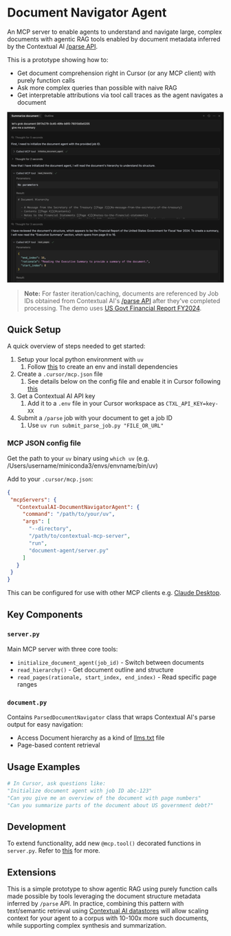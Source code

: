 # Document Navigator Agent

An MCP server to enable agents to understand and navigate large, complex documents with agentic RAG tools enabled by document metadata inferred by the Contextual AI [/parse API](https://docs.contextual.ai/api-reference/parse/parse-file).

This is a prototype showing how to:
- Get document comprehension right in Cursor (or any MCP client) with purely function calls
- Ask more complex queries than possible with naive RAG
- Get interpretable attributions via tool call traces as the agent navigates a document

![Chat screenshot](img/img-chat.png)

> **Note:** For faster iteration/caching, documents are referenced by Job IDs obtained from Contextual AI's [/parse API](https://docs.contextual.ai/api-reference/parse/parse-file) after they've completed processing. The demo uses [US Govt Financial Report FY2024](https://www.fiscal.treasury.gov/files/reports-statements/financial-report/2024/01-16-2025-FR-(Final).pdf).


## Quick Setup

A quick overview of steps needed to get started:
1. Setup your local python environment with `uv`
    1. Follow [this](../README.md#installation) to create an env and install dependencies
2. Create a `.cursor/mcp.json` file
    1. See details below on the config file and enable it in Cursor following [this](https://docs.cursor.com/context/model-context-protocol)
3. Get a Contextual AI API key
    1. Add it to a `.env` file in your Cursor workspace as `CTXL_API_KEY=key-XX`
4. Submit a `/parse` job with your document to get a job ID
    1. Use `uv run submit_parse_job.py "FILE_OR_URL"`


### MCP JSON config file

Get the path to your `uv` binary using `which uv` (e.g. /Users/username/miniconda3/envs/envname/bin/uv)

Add to your `.cursor/mcp.json`:
```json
{
 "mcpServers": {
   "ContextualAI-DocumentNavigatorAgent": {
     "command": "/path/to/your/uv",
     "args": [
       "--directory",
       "/path/to/contextual-mcp-server",
       "run",
       "document-agent/server.py"
     ]
   }
 }
}
```

This can be configured for use with other MCP clients e.g. [Claude Desktop](https://modelcontextprotocol.io/quickstart/user).


## Key Components

### `server.py`
Main MCP server with three core tools:
- `initialize_document_agent(job_id)` - Switch between documents
- `read_hierarchy()` - Get document outline and structure  
- `read_pages(rationale, start_index, end_index)` - Read specific page ranges

### `document.py` 
Contains `ParsedDocumentNavigator` class that wraps Contextual AI's parse output for easy navigation:
- Access Document hierarchy as a kind of [llms.txt](https://llmstxt.org/) file
- Page-based content retrieval

## Usage Examples

```python
# In Cursor, ask questions like:
"Initialize document agent with job ID abc-123"
"Can you give me an overview of the document with page numbers"
"Can you summarize parts of the document about US government debt?"
```


## Development

To extend functionality, add new `@mcp.tool()` decorated functions in `server.py`. Refer to [this](../README.md#development) for more. 


## Extensions

This is a simple prototype to show agentic RAG using purely function calls made possible by tools leveraging the document structure metadata inferred by `/parse` API. In practice, combining this pattern with text/semantic retrieval using [Contextual AI datastores](https://docs.contextual.ai/user-guides/beginner-guide) will allow scaling context for your agent to a corpus with 10-100x more such documents, while supporting complex synthesis and summarization.
